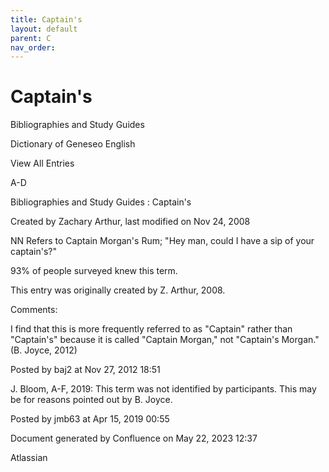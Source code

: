 ```yaml
---
title: Captain's
layout: default
parent: C
nav_order:
---
```


# Captain's

Bibliographies and Study Guides

Dictionary of Geneseo English

View All Entries

A-D

Bibliographies and Study Guides : Captain's

Created by  Zachary Arthur, last modified on Nov 24, 2008

NN Refers to Captain Morgan's Rum; &quot;Hey man, could I have a sip of your captain's?&quot;

93% of people surveyed knew this term.

This entry was originally created by Z. Arthur, 2008.

Comments:

I find that this is more frequently referred to as &quot;Captain&quot; rather than &quot;Captain's&quot; because it is called &quot;Captain Morgan,&quot; not &quot;Captain's Morgan.&quot; (B. Joyce, 2012)

Posted by baj2 at Nov 27, 2012 18:51

J. Bloom, A-F, 2019: This term was not identified by participants. This may be for reasons pointed out by B. Joyce. 

Posted by jmb63 at Apr 15, 2019 00:55

Document generated by Confluence on May 22, 2023 12:37

Atlassian
